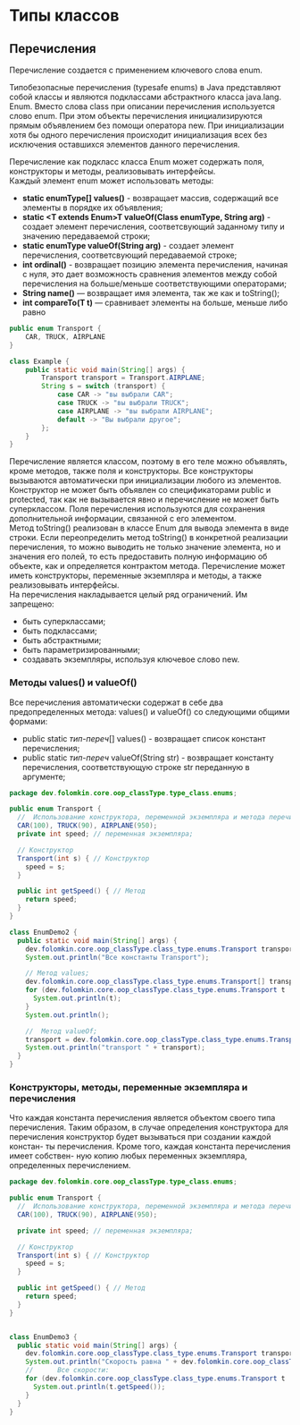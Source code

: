 # Типы классов

## Перечисления

Перечисление создается с применением ключевого слова enum.

Типобезопасные перечисления (typesafe enums) в Java представляют собой классы и
являются подклассами абстрактного класса java.lang. Enum. Вместо слова class при
описании перечисления используется слово enum. При этом объекты перечисления
инициализируются прямым объявлением без помощи оператора new. При инициализации
хотя бы одного перечисления происходит инициализация всех без исключения
оставшихся элементов данного перечисления.

Перечисление как подкласс класса Enum может содержать поля, конструкторы и
методы, реализовывать интерфейсы.  
Каждый элемент enum может использовать методы:

- **static enumType[] values()** - возвращает массив, содержащий все элементы в
  порядке их объявления;
- **static \<T extends Enum<T>>T valueOf(Class<T> enumType, String arg)** -
  создает
  элемент перечисления, соответсвующий заданному типу и значению передаваемой
  строки;
- **static enumType valueOf(String arg)** - создает элемент перечисления,
  соответсвующий передаваемой строке;
- **int ordinal()** - возвращает позицию элемента перечисления, начиная с нуля,
  это
  дает возможность сравнения элементов между собой перечисления на больше/меньше
  соответствующими операторами;
- **String name()** — возвращает имя элемента, так же как и toString();
- **int compareTo(T t)** — сравнивает элементы на больше, меньше либо равно

```java
public enum Transport {
    CAR, TRUCK, AIRPLANE
}

class Example {
    public static void main(String[] args) {
        Transport transport = Transport.AIRPLANE;
        String s = switch (transport) {
            case CAR -> "вы выбрали CAR";
            case TRUCK -> "вы выбрали TRUCK";
            case AIRPLANE -> "вы выбрали AIRPLANE";
            default -> "Вы выбрали другое";
        };
    }
}
```

Перечисление является классом, поэтому в его теле можно объявлять, кроме
методов, также поля и конструкторы. Все конструкторы вызываются автоматически
при инициализации любого из элементов. Конструктор не может быть объявлен со
спецификаторами public и protected, так как не вызывается явно и перечисление не
может быть суперклассом. Поля перечисления используются для сохранения
дополнительной информации, связанной с его элементом.  
Метод toString() реализован в классе Enum для вывода элемента в виде строки.
Если переопределить метод toString() в конкретной реализации перечисления, то
можно выводить не только значение элемента, но и значения его полей, то есть
предоставить полную информацию об объекте, как и определяется контрактом метода.
Перечисление может иметь конструкторы, переменные экземпляра и методы, а также
реализовывать интерфейсы.  
На перечисления накладывается целый ряд ограничений. Им запрещено:

- быть суперклассами;
- быть подклассами;
- быть абстрактными;
- быть параметризированными;
- создавать экземпляры, используя ключевое слово new.

### Методы values() и valueOf()

Все перечисления автоматически содержат в себе два предопределенных метода:
values() и valueOf() со следующими общими формами:

- public static _тип-переч_[] values() - возвращает список констант
  перечисления;
- public static _тип-переч_ valueOf(String str) - возвращает константу
  перечисления, соответствующую строке str переданную в аргументе;

```java
package dev.folomkin.core.oop_classType.type_class.enums;

public enum Transport {
  //  Использование конструктора, переменной экземпляра и метода перечисления
  CAR(100), TRUCK(90), AIRPLANE(950);
  private int speed; // переменная экземпляра;

  // Конструктор
  Transport(int s) { // Конструктор
    speed = s;
  }

  public int getSpeed() { // Метод
    return speed;
  }
}

class EnumDemo2 {
  public static void main(String[] args) {
    dev.folomkin.core.oop_classType.class_type.enums.Transport transport;
    System.out.println("Все константы Transport");

    // Метод values;
    dev.folomkin.core.oop_classType.class_type.enums.Transport[] transports = dev.folomkin.core.oop_classType.class_type.enums.Transport.values();
    for (dev.folomkin.core.oop_classType.class_type.enums.Transport t : transports) {
      System.out.println(t);
    }
    System.out.println();

    //  Метод valueOf;
    transport = dev.folomkin.core.oop_classType.class_type.enums.Transport.valueOf("TRUCK");
    System.out.println("transport " + transport);
  }
}


```

### Конструкторы, методы, переменные экземпляра и перечисления

Что каждая константа перечисления является объектом своего типа перечисления.
Таким образом, в случае определения конструктора для перечисления конструктор
будет вызываться при создании каждой констан- ты перечисления. Кроме того,
каждая константа перечисления имеет собствен- ную копию любых переменных
экземпляра, определенных перечислением.

```java
package dev.folomkin.core.oop_classType.type_class.enums;

public enum Transport {
  //  Использование конструктора, переменной экземпляра и метода перечисления
  CAR(100), TRUCK(90), AIRPLANE(950);

  private int speed; // переменная экземпляра;

  // Конструктор
  Transport(int s) { // Конструктор
    speed = s;
  }

  public int getSpeed() { // Метод
    return speed;
  }
}


class EnumDemo3 {
  public static void main(String[] args) {
    dev.folomkin.core.oop_classType.class_type.enums.Transport transport;
    System.out.println("Скорость равна " + dev.folomkin.core.oop_classType.class_type.enums.Transport.CAR.getSpeed());
    //      Все скорости:
    for (dev.folomkin.core.oop_classType.class_type.enums.Transport t : dev.folomkin.core.oop_classType.class_type.enums.Transport.values()) {
      System.out.println(t.getSpeed());
    }
  }
}
```

